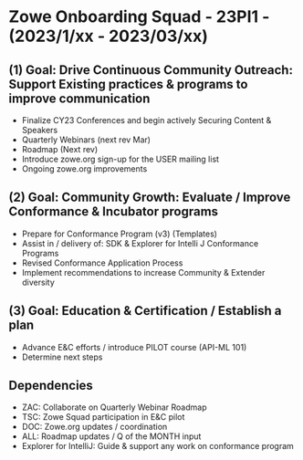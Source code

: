 # Zowe Onboarding Squad - 23PI1 - (2023/1/xx - 2023/03/xx)

## (1) Goal:  Drive Continuous Community Outreach:  Support Existing practices & programs to improve communication
- Finalize CY23 Conferences and begin actively Securing Content & Speakers
- Quarterly Webinars (next rev Mar)
- Roadmap (Next rev)
- Introduce zowe.org sign-up for the USER mailing list
- Ongoing zowe.org improvements

## (2) Goal:  Community Growth: Evaluate / Improve Conformance & Incubator programs  
- Prepare for Conformance Program (v3) (Templates)
- Assist in / delivery of:  SDK & Explorer for Intelli J Conformance Programs
- Revised Conformance Application Process
- Implement recommendations to increase Community & Extender diversity

## (3) Goal:  Education & Certification / Establish a plan  
- Advance E&C efforts / introduce PILOT course (API-ML 101)
- Determine next steps

## Dependencies
- ZAC:  Collaborate on Quarterly Webinar Roadmap 
- TSC:  Zowe Squad participation in E&C pilot
- DOC:  Zowe.org updates / coordination
- ALL:  Roadmap updates / Q of the MONTH input    
- Explorer for IntelliJ:  Guide & support any work on conformance program

